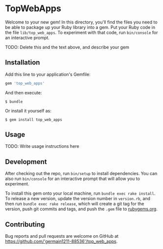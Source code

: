 # TopWebApps

Welcome to your new gem! In this directory, you'll find the files you need to be able to package up your Ruby library into a gem. Put your Ruby code in the file `lib/top_web_apps`. To experiment with that code, run `bin/console` for an interactive prompt.

TODO: Delete this and the text above, and describe your gem

## Installation

Add this line to your application's Gemfile:

```ruby
gem 'top_web_apps'
```

And then execute:

    $ bundle

Or install it yourself as:

    $ gem install top_web_apps

## Usage

TODO: Write usage instructions here

## Development

After checking out the repo, run `bin/setup` to install dependencies. You can also run `bin/console` for an interactive prompt that will allow you to experiment.

To install this gem onto your local machine, run `bundle exec rake install`. To release a new version, update the version number in `version.rb`, and then run `bundle exec rake release`, which will create a git tag for the version, push git commits and tags, and push the `.gem` file to [rubygems.org](https://rubygems.org).

## Contributing

Bug reports and pull requests are welcome on GitHub at https://github.com/'germain1211-88536'/top_web_apps.
